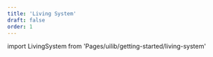 ```yaml
---
title: 'Living System'
draft: false
order: 1
---
```


import LivingSystem from 'Pages/uilib/getting-started/living-system'

<LivingSystem />
